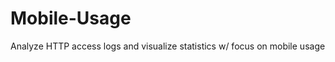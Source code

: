 Mobile-Usage
============

Analyze HTTP access logs and visualize statistics w/ focus on mobile usage 
